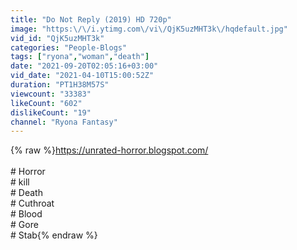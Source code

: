 ```yaml
---
title: "Do Not Reply (2019) HD 720p"
image: "https:\/\/i.ytimg.com\/vi\/QjK5uzMHT3k\/hqdefault.jpg"
vid_id: "QjK5uzMHT3k"
categories: "People-Blogs"
tags: ["ryona","woman","death"]
date: "2021-09-20T02:05:16+03:00"
vid_date: "2021-04-10T15:00:52Z"
duration: "PT1H38M57S"
viewcount: "33383"
likeCount: "602"
dislikeCount: "19"
channel: "Ryona Fantasy"
---
```

{% raw %}<a rel="nofollow" target="blank" href="https://unrated-horror.blogspot.com/">https://unrated-horror.blogspot.com/</a><br /><br /># Horror<br /># kill<br /># Death<br /># Cuthroat<br /># Blood<br /># Gore<br /># Stab{% endraw %}
